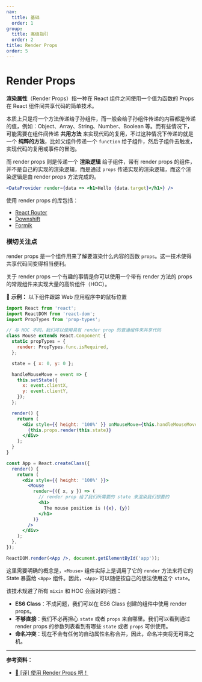 ```yaml
---
nav:
  title: 基础
  order: 1
group:
  title: 高级指引
  order: 2
title: Render Props
order: 5
---
```


# Render Props

**渲染属性**（Render Props）指一种在 React 组件之间使用一个值为函数的 Props 在 React 组件间共享代码的简单技术。

本质上只是将一个方法传递给子孙组件，而一般会给子孙组件传递的内容都是传递的值，例如：Object、Array、String、Number、Boolean 等。而有些情况下，可能需要在组件间传递 **共用方法** 来实现代码的复用，不过这种情况下传递的就是一个 **纯粹的方法**，比如父组件传递一个 `function` 给子组件，然后子组件去触发，实现代码的复用或事件的冒泡。

而 render props 则是传递一个 **渲染逻辑** 给子组件，带有 render props 的组件，并不是自己的实现的渲染逻辑，而是通过 `props` 传递实现的渲染逻辑，而这个渲染逻辑是由 render props 方法完成的。

```jsx | pure
<DataProvider render={data => <h1>Hello {data.target}</h1>} />
```

使用 render props 的库包括：

- [React Router](https://reacttraining.com/react-router/web/api/Route/Route-render-methods)
- [Downshift](https://github.com/paypal/downshift)
- [Formik](https://github.com/jaredpalmer/formik)

### 横切关注点

render props 是一个组件用来了解要渲染什么内容的函数 `props`。这一技术使得共享代码间变得相当便利。

关于 render props 一个有趣的事情是你可以使用一个带有 render 方法的 props 的常规组件来实现大量的高阶组件（HOC）。

🌰 **示例：** 以下组件跟踪 Web 应用程序中的鼠标位置

```jsx | pure
import React from 'react';
import ReactDOM from 'react-dom';
import PropTypes from 'prop-types';

// 与 HOC 不同，我们可以使用具有 render prop 的普通组件来共享代码
class Mouse extends React.Component {
  static propTypes = {
    render: PropTypes.func.isRequired,
  };

  state = { x: 0, y: 0 };

  handleMouseMove = event => {
    this.setState({
      x: event.clientX,
      y: event.clientY,
    });
  };

  render() {
    return (
      <div style={{ height: '100%' }} onMouseMove={this.handleMouseMove}>
        {this.props.render(this.state)}
      </div>
    );
  }
}

const App = React.createClass({
  render() {
    return (
      <div style={{ height: '100%' }}>
        <Mouse
          render={({ x, y }) => (
            // render prop 给了我们所需要的 state 来渲染我们想要的
            <h1>
              The mouse position is ({x}, {y})
            </h1>
          )}
        />
      </div>
    );
  },
});

ReactDOM.render(<App />, document.getElementById('app'));
```

这里需要明确的概念是，`<Mouse>` 组件实际上是调用了它的 `render` 方法来将它的 State 暴露给 `<App>` 组件。因此，`<App>` 可以随便按自己的想法使用这个 `state`。

该技术规避了所有 `mixin` 和 HOC 会面对的问题：

- **ES6 Class**：不成问题，我们可以在 ES6 Class 创建的组件中使用 render props。
- **不够直接**：我们不必再担心 `state` 或者 `props` 来自哪里。我们可以看到通过 render props 的参数列表看到有哪些 `state` 或者 `props` 可供使用。
- **命名冲突**：现在不会有任何的自动属性名称合并，因此，命名冲突将无可乘之机。


---

**参考资料：**

- [📝 [译] 使用 Render Props 吧！](https://juejin.im/post/5a3087746fb9a0450c4963a5)

